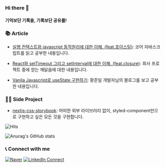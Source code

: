 
### Hi there 👋

#### 기억보단 기록을, 기록보단 공유를!

### 📚 Article

- [실행 컨텍스트와 javascript 동작원리에 대한 이해. (feat.호이스팅)](https://sonicce99.github.io/execution-context/): 코어 자바스크립트를 읽고 공부한 내용입니다.

- [React와 setTimeout 그리고 setInterval에 대한 이해. (feat.closure)](https://sonicce99.github.io/setTimeOut_setInterval/): 회사 프로젝트 중에 얻는 깨달음에 대한 내용입니다.

- [Vanila Javascript로 useState 구현하기](https://sonicce99.github.io/react-hooks/): 황준일 개발자님의 블로그를 보고 공부한 내용입니다.

### 🧚‍♀️ Side Project

- [nextjs-css-storybook](https://nextjs-css-storybook.vercel.app): 어떠한 외부 라이브러리 없이, styled-component만으로 구현하고 싶은 모든 것을 구현합니다.


![Hits](https://hits.seeyoufarm.com/api/count/incr/badge.svg?url=https%3A%2F%2Fgithub.com%2Fsonicce99&count_bg=%2379C83D&title_bg=%236DA0EB&icon=youtube.svg&icon_color=%23E70707&title=Welcome&edge_flat=false)

![Anurag's GitHub stats](https://github-readme-stats.vercel.app/api?username=sonicce99&show_icons=true&theme=merko)

### 📞  Connect with me  

[![Naver](https://img.shields.io/badge/%20-Send%20Mail-black?color=14171A&labelColor=03C75A&logo=naver&logoColor=ffffff)](mailto:sonicce99@naver.com) 
[![LinkedIn Connect](https://img.shields.io/badge/%20-LinkedIn-black?color=14171A&labelColor=0077b5&logo=linkedin&logoColor=ffffff)](https://www.linkedin.com/in/%EB%8F%99%EC%88%98-%EC%9D%B4-b312a8238/)
